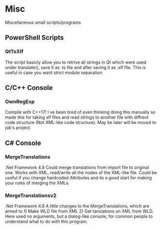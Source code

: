 # Misc
 Miscellaneous small scripts/programs

## PowerShell Scripts
### QtTsXlf
The script basicly allow you to retrive all strings in Qt which were used under translate(), save it as .ts file and after saving it as .xlf file.
This is useful in case you want strict module separation

## C/C++ Console
### OwnRegExp
Compile with C++17!
I ve been tired of even thinking doing this manually so made this for taking xlf files and read strings to another file with diffrent code structure (Not XML-like code structure). May be later will be moved to job's project.

## C# Console
### MergeTranslations
.Net Framework 4.8
Could merge translations from import file to original one. Works with XML, read/write all the nodes of the XML-like file. Could be useful if you change hardcoded Attributes and its a good start for making your rules of merging the XMLs.

### MergeTranslationsv2
.Net Framework 4.8
A little changes to the MergeTranslations, which are aimed to 1) Make WLD file from XML 2) Get tanslations on XML from WLD. Here used no arguments, but a dialog-like console, for common people to understand what to do with this program.
